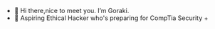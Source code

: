 - 👋 Hi there,nice to meet you. I’m Goraki.
- 👀 Aspiring Ethical Hacker who's preparing for CompTia Security + 
<!---
Goraki1994/Goraki1994 is a ✨ special ✨ repository because its `README.md` (this file) appears on your GitHub profile.
You can click the Preview link to take a look at your changes.
--->
